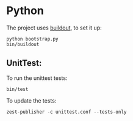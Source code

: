 Python
======

The project uses [buildout](http://www.buildout.org/en/latest/), to set it up:

    python bootstrap.py
    bin/buildout


UnitTest:
---------

To run the unittest tests:

    bin/test

To update the tests:

    zest-publisher -c unittest.conf --tests-only

